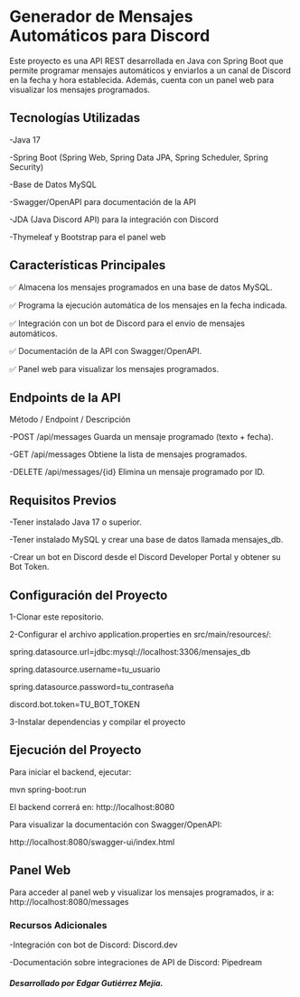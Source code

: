 # Generador de Mensajes Automáticos para Discord


Este proyecto es una API REST desarrollada en Java con Spring Boot que permite programar mensajes automáticos y enviarlos a un canal de Discord en la fecha y hora establecida. Además, cuenta con un panel web para visualizar los mensajes programados.


## Tecnologías Utilizadas

  -Java 17
  
  -Spring Boot (Spring Web, Spring Data JPA, Spring Scheduler, Spring Security)
  
  -Base de Datos MySQL
  
  -Swagger/OpenAPI para documentación de la API
  
  -JDA (Java Discord API) para la integración con Discord
  
  -Thymeleaf y Bootstrap para el panel web

  

## Características Principales


✅ Almacena los mensajes programados en una base de datos MySQL.

✅ Programa la ejecución automática de los mensajes en la fecha indicada.

✅ Integración con un bot de Discord para el envío de mensajes automáticos.

✅ Documentación de la API con Swagger/OpenAPI.

✅ Panel web para visualizar los mensajes programados.





## Endpoints de la API


Método / Endpoint	/ Descripción


  -POST	/api/messages	Guarda un mensaje programado (texto + fecha).
  
  
  -GET	/api/messages	Obtiene la lista de mensajes programados.
  
  
  -DELETE	/api/messages/{id}	Elimina un mensaje programado por ID.

  




## Requisitos Previos


-Tener instalado Java 17 o superior.


-Tener instalado MySQL y crear una base de datos llamada mensajes_db.


-Crear un bot en Discord desde el Discord Developer Portal y obtener su Bot Token.



## Configuración del Proyecto


1-Clonar este repositorio.


2-Configurar el archivo application.properties en src/main/resources/:


  spring.datasource.url=jdbc:mysql://localhost:3306/mensajes_db
  
  spring.datasource.username=tu_usuario
  
  spring.datasource.password=tu_contraseña
  

  discord.bot.token=TU_BOT_TOKEN

  

3-Instalar dependencias y compilar el proyecto




## Ejecución del Proyecto

Para iniciar el backend, ejecutar:


  mvn spring-boot:run
  

El backend correrá en: http://localhost:8080


Para visualizar la documentación con Swagger/OpenAPI:

http://localhost:8080/swagger-ui/index.html



## Panel Web


Para acceder al panel web y visualizar los mensajes programados, ir a:
http://localhost:8080/messages




### Recursos Adicionales



  -Integración con bot de Discord: Discord.dev
  
  
  -Documentación sobre integraciones de API de Discord: Pipedream
  





##### Desarrollado por Edgar Gutiérrez Mejía.
